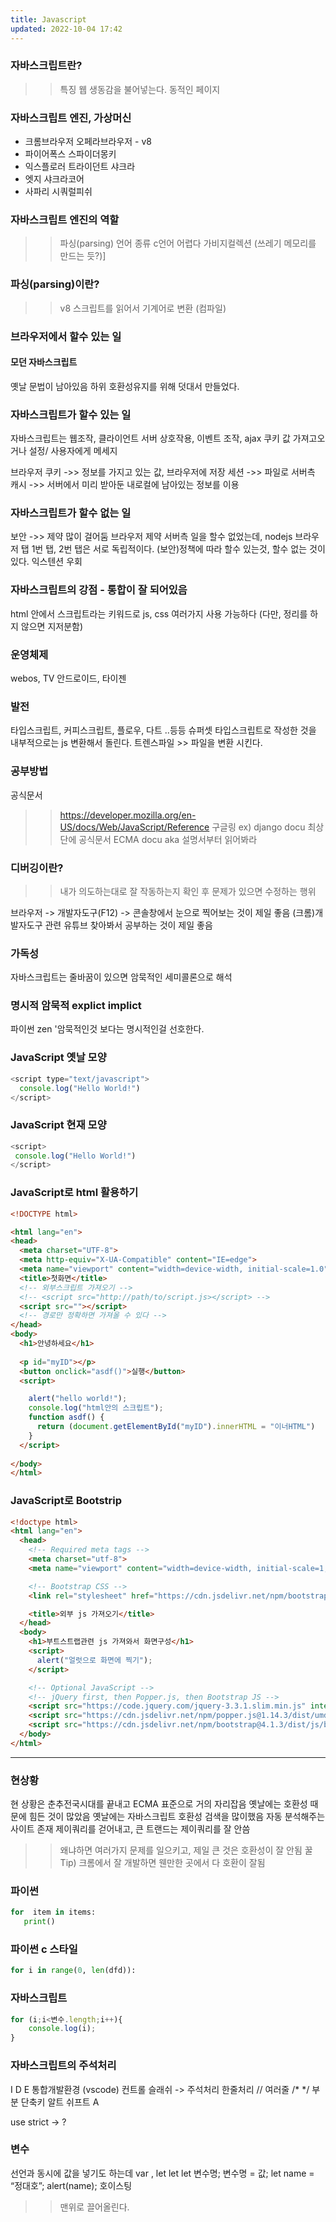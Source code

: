 ```yaml
---
title: Javascript
updated: 2022-10-04 17:42
---
```

<div class="divider"></div>

### 자바스크립트란?
 >> 특징 웹 생동감을 불어넣는다. 동적인 페이지

<div class="divider"></div>

### 자바스크립트 엔진, 가상머신
 - 크롬브라우저 오페라브라우저 - v8
 - 파이어폭스 스파이더몽키
 - 익스플로러 트라이던트 샤크라
 - 엣지 샤크라코어 
 - 사파리 시쿼럴피쉬

<div class="divider"></div>

### 자바스크립트 엔진의 역할
 >> 파싱(parsing)
 >> 언어 종류
 >> c언어 어렵다
 >> 가비지컬렉션 (쓰레기 메모리를 만드는 듯?)]

<div class="divider"></div>

### 파싱(parsing)이란?
 >> v8 스크립트를 읽어서 기계어로 변환 (컴파일)

<div class="divider"></div>

### 브라우저에서 할수 있는 일
#### 모던 자바스크립트
옛날 문법이 남아있음
하위 호환성유지를 위해 덧대서 만들었다.

<div class="divider"></div>

### 자바스크립트가 할수 있는 일

자바스크립트는 웹조작, 클라이언트 서버 상호작용, 이벤트 조작, ajax
쿠키 값 가져고오거나 설정/ 사용자에게 메세지 

브라우저 쿠키 ->> 정보를 가지고 있는 값, 브라우저에 저장 
세션 ->> 파일로 서버측
캐시 ->> 서버에서 미리 받아둔 내로컬에 남아있는 정보를 이용


### 자바스크립트가 할수 없는 일 

보안 ->> 제약 많이 걸어둠 브라우저 제약
서버측 일을 할수 없었는데, nodejs
브라우저 탭 1번 탭, 2번 탭은 서로 독립적이다.
(보안)정책에 따라 할수 있는것, 할수 없는 것이 있다.
익스텐션 우회


### 자바스크립트의 강점 - 통합이 잘 되어있음

html 안에서 스크립트라는 키워드로 js, css 여러가지 사용 가능하다 (다만, 정리를 하지 않으면 지저분함)


<div class="divider"></div>



<div class="divider"></div>

### 운영체제
webos, TV 안드로이드, 타이젠

### 발전 
타입스크립트, 커피스크립트, 플로우, 다트 ..등등
슈퍼셋
타입스크립트로 작성한 것을 내부적으로는 js 변환해서 돌린다.
트렌스파일 >> 파일을 변환 시킨다.


### 공부방법
공식문서
 >> https://developer.mozilla.org/en-US/docs/Web/JavaScript/Reference
구글링  ex) django docu 최상단에 공식문서
	   ECMA docu
aka 설명서부터 읽어봐라

### 디버깅이란?
 >> 내가 의도하는대로 잘 작동하는지 확인 후 문제가 있으면 수정하는 행위

브라우저 -> 개발자도구(F12) -> 콘솔창에서 눈으로 찍어보는 것이 제일 좋음
(크롬)개발자도구 관련 유튜브 찾아봐서 공부하는 것이 제일 좋음

### 가독성
자바스크립트는 줄바꿈이 있으면
암묵적인 세미콜론으로 해석

### 명시적 암묵적 explict implict
파이썬 zen
'암묵적인것 보다는 명시적인걸 선호한다.


<div class="divider"></div>

### JavaScript 옛날 모양
```javascript
<script type="text/javascript">  
  console.log("Hello World!")
</script>
```

### JavaScript 현재 모양
```javascript
<script>  
 console.log("Hello World!")
</script>
```

<div class="divider"></div>

### JavaScript로 html 활용하기

```html
<!DOCTYPE html>

<html lang="en">
<head>
  <meta charset="UTF-8">
  <meta http-equiv="X-UA-Compatible" content="IE=edge">
  <meta name="viewport" content="width=device-width, initial-scale=1.0">
  <title>첫화면</title>
  <!-- 외부스크립트 가져오기 -->
  <!-- <script src="http://path/to/script.js></script> -->
  <script src=""></script>
  <!-- 경로만 정확하면 가져올 수 있다 -->
</head>
<body>
  <h1>안녕하세요</h1>
  
  <p id="myID"></p>
  <button onclick="asdf()">실행</button>
  <script>

    alert("hello world!");
    console.log("html안의 스크립트");
    function asdf() {
      return (document.getElementById("myID").innerHTML = "이너HTML")
    }
  </script>
  
</body>
</html>
```

### JavaScript로 Bootstrip

```html
<!doctype html>
<html lang="en">
  <head>
    <!-- Required meta tags -->
    <meta charset="utf-8">
    <meta name="viewport" content="width=device-width, initial-scale=1, shrink-to-fit=no">

    <!-- Bootstrap CSS -->
    <link rel="stylesheet" href="https://cdn.jsdelivr.net/npm/bootstrap@4.1.3/dist/css/bootstrap.min.css" integrity="sha384-MCw98/SFnGE8fJT3GXwEOngsV7Zt27NXFoaoApmYm81iuXoPkFOJwJ8ERdknLPMO" crossorigin="anonymous">

    <title>외부 js 가져오기</title>
  </head>
  <body>
    <h1>부트스트랩관련 js 가져와서 화면구성</h1>
    <script>
      alert("얼럿으로 화면에 찍기");
    </script>

    <!-- Optional JavaScript -->
    <!-- jQuery first, then Popper.js, then Bootstrap JS -->
    <script src="https://code.jquery.com/jquery-3.3.1.slim.min.js" integrity="sha384-q8i/X+965DzO0rT7abK41JStQIAqVgRVzpbzo5smXKp4YfRvH+8abtTE1Pi6jizo" crossorigin="anonymous"></script>
    <script src="https://cdn.jsdelivr.net/npm/popper.js@1.14.3/dist/umd/popper.min.js" integrity="sha384-ZMP7rVo3mIykV+2+9J3UJ46jBk0WLaUAdn689aCwoqbBJiSnjAK/l8WvCWPIPm49" crossorigin="anonymous"></script>
    <script src="https://cdn.jsdelivr.net/npm/bootstrap@4.1.3/dist/js/bootstrap.min.js" integrity="sha384-ChfqqxuZUCnJSK3+MXmPNIyE6ZbWh2IMqE241rYiqJxyMiZ6OW/JmZQ5stwEULTy" crossorigin="anonymous"></script>
  </body>
</html>
```

<hr>

### 현상황
현 상황은 춘추전국시대를 끝내고 ECMA 표준으로 거의 자리잡음
옛날에는 호환성 때문에 힘든 것이 많았음
옛날에는 자바스크립트 호환성 검색을 많이했음
자동 분석해주는 사이트 존재
제이쿼리를 걷어내고, 큰 트랜드는 제이쿼리를 잘 안씀 
 >> 왜냐하면 여러가지 문제를 일으키고, 제일 큰 것은 호환성이 잘 안됨
꿀Tip) 크롬에서 잘 개발하면 웬만한 곳에서 다 호환이 잘됨

### 파이썬

```python
for  item in items:
   print()
```
### 파이썬 c 스타일
```python
for i in range(0, len(dfd)):
```

### 자바스크립트
```javascript
for (i;i<변수.length;i++){
	console.log(i);
}
```

### 자바스크립트의 주석처리
I D E 통합개발환경 (vscode)
컨트롤 슬래쉬 -> 주석처리
한줄처리 //
여러줄 /* */
부분 단축키 알트 쉬프트 A

use strict -> ?

### 변수 

선언과 동시에 값을 넣기도 하는데
var , let
let
let 변수명;
변수명 = 값;
let name = “정대호”;
alert(name);
호이스팅
 >> 맨위로 끌어올린다.